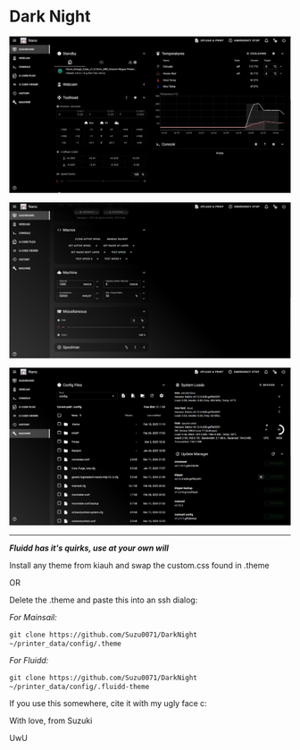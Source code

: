 # Dark Night
![](./screenshot-1.png)

![](./screenshot-2.png)

![](./screenshot-3.png)
_________________________________________________
***Fluidd has it's quirks, use at your own will***

Install any theme from kiauh and swap the custom.css found in .theme

OR

Delete the .theme and paste this into an ssh dialog:

*For Mainsail:*

```
git clone https://github.com/Suzu0071/DarkNight ~/printer_data/config/.theme
```

*For Fluidd:*

```
git clone https://github.com/Suzu0071/DarkNight ~/printer_data/config/.fluidd-theme
```

If you use this somewhere, cite it with my ugly face c:

With love, from Suzuki

UwU

